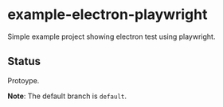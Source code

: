 # example-electron-playwright

Simple example project showing electron test using playwright.

## Status

Protoype.

**Note**: The default branch is `default`.
